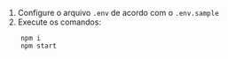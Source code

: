 1. Configure o arquivo `.env` de acordo com o `.env.sample`
2. Execute os comandos:

```shell 
    npm i 
    npm start
```